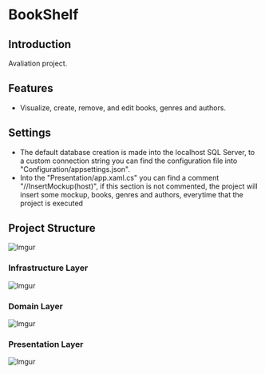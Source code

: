 # BookShelf

## Introduction
Avaliation project.

## Features
- Visualize, create, remove, and edit books, genres and authors.

## Settings
- The default database creation is made into the localhost SQL Server, to a custom connection string you can find the configuration file into "Configuration/appsettings.json".
- Into the "Presentation/app.xaml.cs" you can find a comment "//InsertMockup(host)", if this section is not commented, the project will insert some mockup, books, genres and authors, everytime that the project is executed

## Project Structure
![Imgur](https://i.imgur.com/mx6RRz2.jpg)

### Infrastructure Layer
![Imgur](https://i.imgur.com/ts33hu0.jpg)

### Domain Layer
![Imgur](https://i.imgur.com/TDigJsI.jpg)

### Presentation Layer
![Imgur](https://i.imgur.com/CKflsXK.jpg)
